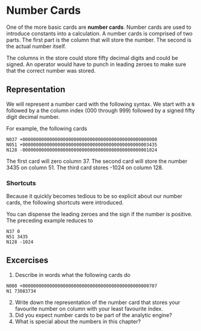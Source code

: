 Number Cards
============

One of the more basic cards are **number cards**. Number cards are
used to introduce constants into a calculation. A number cards is
comprised of two parts. The first part is the column that will store
the number. The second is the actual number itself.

The columns in the store could store fifty decimal digits and could be
signed. An operator would have to punch in leading zeroes to make sure
that the correct number was stored.

Representation
--------------

We will represent a number card with the following syntax. We start
with a `N` followed by a the column index (000 through 999) followed
by a signed fifty digit decimal number.

For example, the following cards

```
N037 +00000000000000000000000000000000000000000000000000
N051 +00000000000000000000000000000000000000000000003435
N128 -00000000000000000000000000000000000000000000001024
```

The first card will zero column 37. The second card will store the
number 3435 on column 51. The third card stores -1024 on column 128.

### Shortcuts

Because it quickly becomes tedious to be so explicit about our number
cards, the following shortcuts were introduced.

You can dispense the leading zeroes and the sign if the number is
positive. The preceding example reduces to

```
N37 0
N51 3435
N128 -1024
```


Excercises
----------

1. Describe in words what the following cards do

```
N000 +00000000000000000000000000000000000000000000000707
N1 73083734
```

2. Write down the representation of the number card that stores your
   favourite number on column with your least favourite index.
3. Did you expect number cards to be part of the analytic engine?
4. What is special about the numbers in this chapter?

